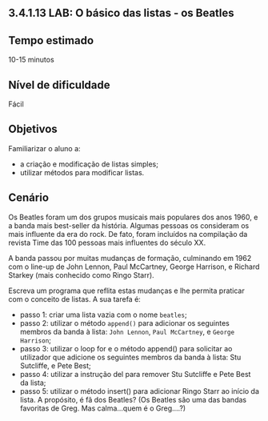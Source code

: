 ## 3.4.1.13 LAB: O básico das listas - os Beatles

## Tempo estimado
10-15 minutos

## Nível de dificuldade
Fácil

## Objetivos
Familiarizar o aluno a:

* a criação e modificação de listas simples;
* utilizar métodos para modificar listas.

## Cenário

Os Beatles foram um dos grupos musicais mais populares dos anos 1960, e a banda mais best-seller da história. Algumas pessoas os consideram os mais influente da era do rock. De fato, foram incluídos na compilação da revista Time das 100 pessoas mais influentes do século XX.

A banda passou por muitas mudanças de formação, culminando em 1962 com o line-up de John Lennon, Paul McCartney, George Harrison, e Richard Starkey (mais conhecido como Ringo Starr).

Escreva um programa que reflita estas mudanças e lhe permita praticar com o conceito de listas. A sua tarefa é:

* passo 1: criar uma lista vazia com o nome `beatles`;
* passo 2: utilizar o método `append()` para adicionar os seguintes membros da banda à lista: `John Lennon`, `Paul McCartney`, e `George Harrison`;
* passo 3: utilizar o loop for e o método append() para solicitar ao utilizador que adicione os seguintes membros da banda à lista: Stu Sutcliffe, e Pete Best;
* passo 4: utilizar a instrução del para remover Stu Sutcliffe e Pete Best da lista;
* passo 5: utilizar o método insert() para adicionar Ringo Starr ao início da lista.
A propósito, é fã dos Beatles? (Os Beatles são uma das bandas favoritas de Greg. Mas calma...quem é o Greg....?)


